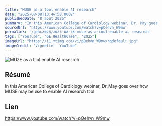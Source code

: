 ```yaml
---
title: "MUSE as a tool enable AI research"
date: "2025-08-08T13:46:58.000Z"
publishedDate: "8 août 2025"
summary: "In this American College of Cardiology webinar, Dr. May goes over how MUSE may be use to enable AI research tool"
sourceUrl: "https://www.youtube.com/watch?v=pQehvn_W9mw"
permalink: "/gehc2025/2025-08-08-muse-as-a-tool-enable-ai-research"
tags: ["YouTube", "GE HealthCare", "2025"]
imageUrl: "https://i1.ytimg.com/vi/pQehvn_W9mw/hqdefault.jpg"
imageCredit: "Vignette — YouTube"
---
```


![MUSE as a tool enable AI research](https://i1.ytimg.com/vi/pQehvn_W9mw/hqdefault.jpg)

## Résumé

In this American College of Cardiology webinar, Dr. May goes over how MUSE may be use to enable AI research tool

## Lien

https://www.youtube.com/watch?v=pQehvn_W9mw
